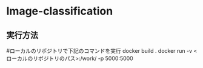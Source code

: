 # Image-classification
<h2>実行方法</h2>
#ローカルのリポジトリで下記のコマンドを実行
docker build .
docker run -v <ローカルのリポジトリのパス>:/work/ -p 5000:5000 <image id>
